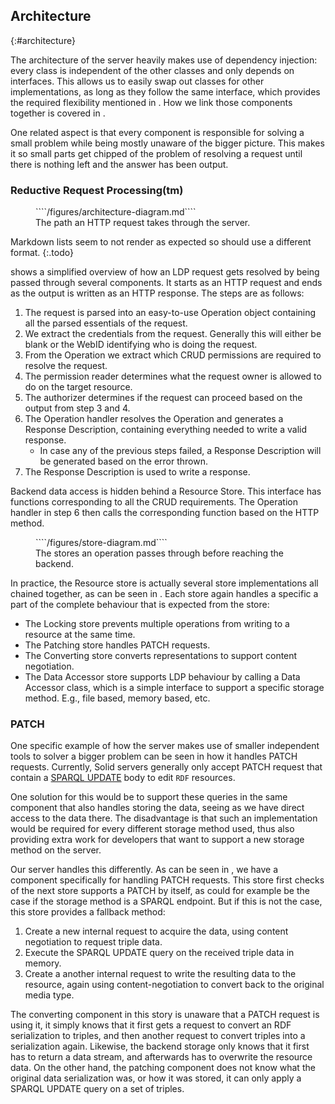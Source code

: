 ## Architecture
{:#architecture}

The architecture of the server heavily makes use of dependency injection:
every class is independent of the other classes and only depends on interfaces.
This allows us to easily swap out classes for other implementations,
as long as they follow the same interface,
which provides the required flexibility mentioned in [](#requirements).
How we link those components together is covered in [](#configuration).

One related aspect is that every component is responsible for solving a small problem
while being mostly unaware of the bigger picture.
This makes it so small parts get chipped of the problem of resolving a request 
until there is nothing left and the answer has been output.

### Reductive Request Processing(tm)
<figure id="architecture-diagram" class="listing">
````/figures/architecture-diagram.md````
<figcaption markdown="block">
The path an HTTP request takes through the server.
</figcaption>
</figure>

Markdown lists seem to not render as expected so should use a different format.
{:.todo}

[](#architecture-diagram) shows a simplified overview of how an LDP request gets resolved by
being passed through several components.
It starts as an HTTP request and ends as the output is written as an HTTP response.
The steps are as follows:
1. The request is parsed into an easy-to-use Operation object 
   containing all the parsed essentials of the request.
2. We extract the credentials from the request. 
   Generally this will either be blank or the WebID identifying who is doing the request.
3. From the Operation we extract which CRUD permissions are required to resolve the request.
4. The permission reader determines what the request owner is allowed to do on the target resource.
5. The authorizer determines if the request can proceed based on the output from step 3 and 4.
6. The Operation handler resolves the Operation and generates a Response Description,
   containing everything needed to write a valid response.
    - In case any of the previous steps failed, 
      a Response Description will be generated based on the error thrown.
7. The Response Description is used to write a response.

Backend data access is hidden behind a Resource Store.
This interface has functions corresponding to all the CRUD requirements.
The Operation handler in step 6 then calls the corresponding function based on the HTTP method.

<figure id="store-diagram" class="listing">
````/figures/store-diagram.md````
<figcaption markdown="block">
The stores an operation passes through before reaching the backend.
</figcaption>
</figure>

In practice, the Resource store is actually several store implementations all chained together,
as can be seen in [](#store-diagram).
Each store again handles a specific a part of the complete behaviour that is expected from the store:
* The Locking store prevents multiple operations from writing to a resource at the same time.
* The Patching store handles PATCH requests.
* The Converting store converts representations to support content negotiation.
* The Data Accessor store supports LDP behaviour by calling a Data Accessor class,
  which is a simple interface to support a specific storage method.
  E.g., file based, memory based, etc.

### PATCH
One specific example of how the server makes use of smaller independent tools to solver a bigger problem
can be seen in how it handles PATCH requests.
Currently, Solid servers generally only accept PATCH request 
that contain a [SPARQL UPDATE](https://www.w3.org/TR/sparql11-update/) body
to edit `RDF` resources.

One solution for this would be to support these queries
in the same component that also handles storing the data,
seeing as we have direct access to the data there.
The disadvantage is that such an implementation 
would be required for every different storage method used,
thus also providing extra work for developers that want to
support a new storage method on the server.

Our server handles this differently.
As can be seen in [](#store-diagram),
we have a component specifically for handling PATCH requests.
This store first checks of the next store supports a PATCH by itself,
as could for example be the case if the storage method is a SPARQL endpoint.
But if this is not the case, this store provides a fallback method:
1. Create a new internal request to acquire the data,
   using content negotiation to request triple data.
2. Execute the SPARQL UPDATE query on the received triple data in memory.
3. Create a another internal request to write the resulting data to the resource,
   again using content-negotiation to convert back to the original media type.

The converting component in this story is unaware that a PATCH request is using it,
it simply knows that it first gets a request to convert an RDF serialization to triples,
and then another request to convert triples into a serialization again.
Likewise, the backend storage only knows that it first has to return a data stream,
and afterwards has to overwrite the resource data.
On the other hand, the patching component does not know what the original data serialization was,
or how it was stored,
it can only apply a SPARQL UPDATE query on a set of triples.
